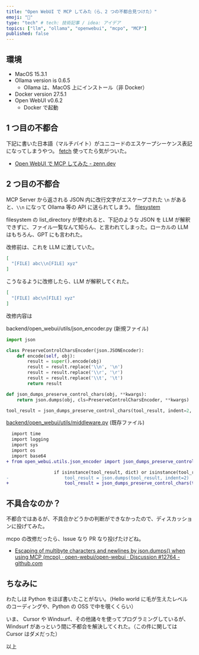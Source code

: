 ```yaml
---
title: "Open WebUI で MCP してみた（ら、2 つの不都合見つけた）"
emoji: "💬"
type: "tech" # tech: 技術記事 / idea: アイデア
topics: ["llm", "ollama", "openwebui", "mcpo", "MCP"]
published: false
---
```


## 環境

- MacOS 15.3.1
- Ollama version is 0.6.5
    - Ollama は、MacOS 上にインストール（非 Docker）
- Docker version 27.5.1
- Open WebUI v0.6.2
    - Docker で起動

## 1 つ目の不都合

下記に書いた日本語（マルチバイト）がユニコードのエスケープシーケンス表記になってしまうやつ。 [fetch](https://github.com/modelcontextprotocol/servers/tree/main/src/fetch) 使ってたら気がついた。

- [Open WebUI で MCP してみた - zenn.dev](https://zenn.dev/5203life/articles/bea2eab7b00fd8#fetch-%E3%81%A7%E5%8F%96%E5%BE%97%E3%81%97%E3%81%9F%E6%97%A5%E6%9C%AC%E8%AA%9E%E3%82%92-llm-%E3%81%8C%E8%A7%A3%E9%87%88%E3%81%97%E3%81%A6%E3%81%84%E3%81%AA%E3%81%84%EF%BC%9F)

## 2 つ目の不都合

MCP Server から返される JSON 内に改行文字がエスケープされた `\n` があると、`\\n` になって Ollama 等の API に送られてしまう。 [filesystem](https://github.com/modelcontextprotocol/servers/tree/main/src/filesystem)

filesystem の list_directory が使われると、下記のような JSON を LLM が解釈できずに、ファイル一覧なんて知らん、と言われてしまった。ローカルの LLM はもちろん、GPT にも言われた。

改修前は、これを LLM に渡していた。

```json
[
  "[FILE] abc\\n[FILE] xyz"
]
```

こうなるように改修したら、LLM が解釈してくれた。

```json
[
  "[FILE] abc\n[FILE] xyz"
]
```

改修内容は

backend/open_webui/utils/json_encoder.py (新規ファイル)

```python
import json

class PreserveControlCharsEncoder(json.JSONEncoder):
    def encode(self, obj):
        result = super().encode(obj)
        result = result.replace('\\n', '\n')
        result = result.replace('\\r', '\r')
        result = result.replace('\\t', '\t')
        return result

def json_dumps_preserve_control_chars(obj, **kwargs):
    return json.dumps(obj, cls=PreserveControlCharsEncoder, **kwargs)

tool_result = json_dumps_preserve_control_chars(tool_result, indent=2, ensure_ascii=False)
```

[backend/open_webui/utils/middleware.py](https://github.com/open-webui/open-webui/blob/63533c9e3ab41edd7bd4124ef94f6b6dc09aa175/backend/open_webui/utils/middleware.py#L233) (既存ファイル)

```diff
  import time
  import logging
  import sys
  import os
  import base64
+ from open_webui.utils.json_encoder import json_dumps_preserve_control_chars
```

```diff
                  if isinstance(tool_result, dict) or isinstance(tool_result, list):
-                     tool_result = json.dumps(tool_result, indent=2)
+                     tool_result = json_dumps_preserve_control_chars(tool_result, indent=2, ensure_ascii=False)
```

## 不具合なのか？

不都合ではあるが、不具合かどうかの判断ができなかったので、ディスカッションに投げてみた。

mcpo の改修だったら、Issue なり PR なり投げたけどね。

- [Escaping of multibyte characters and newlines by json.dumps() when using MCP (mcpo) · open-webui/open-webui · Discussion #12764 - github.com](https://github.com/open-webui/open-webui/discussions/12764) 

## ちなみに

わたしは Python をほぼ書いたことがない。（Hello world に毛が生えたレベルのコーディングや、Python の OSS で中を覗くくらい）

いま、 Cursor や Windsurf、その他諸々を使ってプログラミングしているが、 Windsurf があっという間に不都合を解決してくれた。（この件に関しては Cursor はダメだった）

以上
